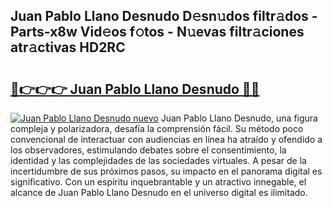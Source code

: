 ## Juan Pablo Llano Desnudo D𝚎sn𝚞dos filtr𝚊dos - Parts-x8w Vid𝚎os f𝚘tos - N𝚞evas filtr𝚊ciones atr𝚊ctivas HD2RC

# <h2><a href="http://mb598x.tromn.icu/?c=Juan+Pablo+Llano+Desnudo">🔗👉👉👉 Juan Pablo Llano Desnudo 🔗🔗</a></h2>

[![Juan Pablo Llano Desnudo nuevo](https://i.imgur.com/pEAQMta.gif)](http://mb598x.tromn.icu/?c=Juan+Pablo+Llano+Desnudo)
Juan Pablo Llano Desnudo, una figura compleja y polarizadora, desafía la comprensión fácil. Su método poco convencional de interactuar con audiencias en línea ha atraído y ofendido a los observadores, estimulando debates sobre el consentimiento, la identidad y las complejidades de las sociedades virtuales. A pesar de la incertidumbre de sus próximos pasos, su impacto en el panorama digital es significativo. Con un espíritu inquebrantable y un atractivo innegable, el alcance de Juan Pablo Llano Desnudo en el universo digital es ilimitado.
